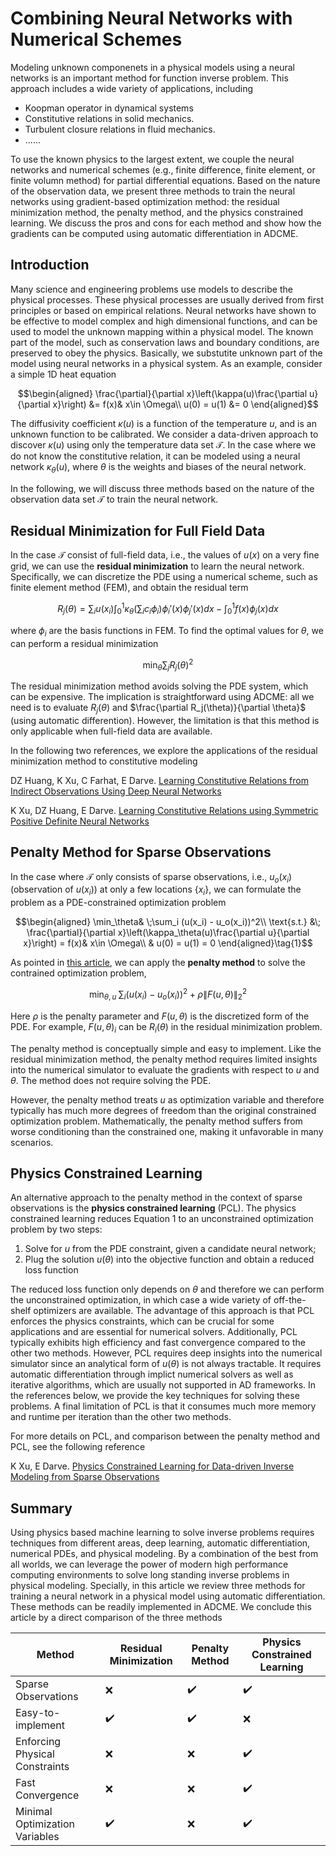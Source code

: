 #  Combining Neural Networks with Numerical Schemes 

Modeling unknown componenets in a physical models using a neural networks is an important method for function inverse problem. This approach includes a wide variety of applications, including

* Koopman operator in dynamical systems
* Constitutive relations in solid mechanics.
* Turbulent closure relations in fluid mechanics.
* ...... 

To use the known physics to the largest extent, we couple the neural networks and numerical schemes (e.g., finite difference, finite element, or finite volumn method) for partial differential equations. Based on the nature of the observation data, we present three methods to train the neural networks using gradient-based optimization method: the residual minimization method, the penalty method, and the physics constrained learning. We discuss the pros and cons for each method and show how the gradients can be computed using automatic differentiation in ADCME. 

## Introduction

Many science and engineering problems use models to describe the physical processes. These physical processes are usually derived from first principles or based on empirical relations. Neural networks have shown to be effective to model complex and high dimensional functions, and can be used to model the unknown mapping within a physical model. The known part of the model, such as conservation laws and boundary conditions, are preserved to obey the physics. Basically, we substutite unknown part of the model using neural networks in a physical system. As an example, consider a simple 1D heat equation

$$\begin{aligned}
\frac{\partial}{\partial x}\left(\kappa(u)\frac{\partial u}{\partial x}\right) &= f(x)& x\in \Omega\\
u(0) = u(1) &= 0
\end{aligned}$$

The diffusivity coefficient $\kappa(u)$ is a function of the temperature $u$, and is an unknown function to be calibrated. We consider a data-driven approach to discover $\kappa(u)$  using only the temperature data set $\mathcal{T}$. In the case where we do not know the constitutive relation, it can be modeled using a neural network  $\kappa_\theta (u)$, where $\theta$ is the weights and biases of the neural network. 

In the following, we will discuss three methods based on the nature of the observation data set $\mathcal{T}$ to train the neural network. 

## Residual Minimization for Full Field Data

In the case $\mathcal{T}$ consist of full-field data, i.e., the values of $u(x)$ on a very fine grid, we can use the **residual minimization** to learn the neural network. Specifically, we can discretize the PDE using a numerical scheme, such as finite element method (FEM), and obtain the residual term 

$$R_j(\theta) =\sum_i u(x_i)\int_0^1  \kappa_\theta(\sum_i c_i \phi_i) \phi_i'(x) \phi_j'(x) dx - \int_0^1 f(x)\phi_j(x)dx$$

where $\phi_i$ are the basis functions in FEM. To find the optimal values for $\theta$, we can perform a residual minimization 

$$\min_\theta \sum_j R_j(\theta)^2$$

The residual minimization method avoids solving the PDE system, which can be expensive. The implication is straightforward using ADCME: all we need is to evaluate $R_j(\theta)$ and $\frac{\partial R_j(\theta)}{\partial \theta}$ (using automatic differention). However, the limitation is that this method is only applicable when full-field data are available. 

In the following two references, we explore the applications of the residual minimization method to constitutive modeling

DZ Huang, K Xu, C Farhat, E Darve. [Learning Constitutive Relations from Indirect Observations Using Deep Neural Networks](https://arxiv.org/pdf/1905.12530.pdf)

K Xu, DZ Huang, E Darve. [Learning Constitutive Relations using Symmetric Positive Definite Neural Networks](https://arxiv.org/pdf/2004.00265.pdf)

## Penalty Method for Sparse Observations

In the case where $\mathcal{T}$ only consists of sparse observations, i.e., $u_o(x_i)$ (observation of $u(x_i)$) at only a few locations $\{x_i\}$, we can formulate the problem as a PDE-constrained optimization problem

$$\begin{aligned}
\min_\theta& \;\sum_i (u(x_i) - u_o(x_i))^2\\
\text{s.t.} &\; \frac{\partial}{\partial x}\left(\kappa_\theta(u)\frac{\partial u}{\partial x}\right) = f(x)& x\in \Omega\\
& u(0) = u(1) = 0
\end{aligned}\tag{1}$$

As pointed in [this article](https://kailaix.github.io/ADCME.jl/dev/tu_optimization/), we can apply the **penalty method** to solve the contrained optimization problem, 

$$\min_{\theta,u} \;\sum_i (u(x_i) - u_o(x_i))^2 + \rho \|F(u, \theta)\|^2_2$$

Here $\rho$ is the penalty parameter and $F(u, \theta)$ is the discretized form of the PDE. For example, $F(u,\theta)_i$ can be $R_i(\theta)$ in the residual minimization problem. 

The penalty method is conceptually simple and easy to implement. Like the residual minimization method, the penalty method requires limited insights into the numerical simulator to evaluate the gradients with respect to $u$ and $\theta$. The method does not require solving the PDE.

However, the penalty method treats $u$ as optimization variable and therefore typically has much more degrees of freedom than the original constrained optimization problem. Mathematically, the penalty method suffers from worse conditioning than the constrained one, making it unfavorable in many scenarios. 

## Physics Constrained Learning

An alternative approach to the penalty method in the context of sparse observations is the **physics constrained learning** (PCL). The physics constrained learning reduces Equation 1 to an unconstrained optimization problem by two steps:

1. Solve for $u$ from the PDE constraint, given a candidate neural network;
2. Plug the solution $u(\theta)$ into the objective function and obtain a reduced loss function

The reduced loss function only depends on $\theta$ and therefore we can perform the unconstrained optimization, in which case a wide variety of off-the-shelf optimizers are available. The advantage of this approach is that PCL enforces the physics constraints, which can be crucial for some applications and are essential for numerical solvers. Additionally, PCL typically exhibits high efficiency and fast convergence compared to the other two methods. However, PCL requires deep insights into the numerical simulator since an analytical form of $u(\theta)$ is not always tractable. It requires automatic differentiation through implict numerical solvers as well as iterative algorithms, which are usually not supported in AD frameworks. In the references below, we provide the key techniques for solving these problems. A final limitation of PCL is that it consumes much more memory and runtime per iteration than the other two methods. 

For more details on PCL, and comparison between the penalty method and PCL, see the following reference

K Xu, E Darve. [Physics Constrained Learning for Data-driven Inverse Modeling from Sparse Observations](https://arxiv.org/pdf/2002.10521.pdf)

## Summary

Using physics based machine learning  to solve inverse problems requires techniques from different areas, deep learning, automatic differentiation, numerical PDEs, and physical modeling. By a combination of the best from all worlds, we can leverage the power of modern high performance computing environments to solve long standing inverse problems in physical modeling. Specially, in this article we review three methods for training a neural network in a physical model using automatic differentiation. These methods can be readily implemented in ADCME. We conclude this article by a direct comparison of the three methods

| Method                         | Residual Minimization | Penalty Method | Physics Constrained Learning |
| ------------------------------ | --------------------- | -------------- | ---------------------------- |
| Sparse Observations            | ❌                     | ✔️              | ✔️                            |
| Easy-to-implement              | ✔️                     | ✔️              | ❌                            |
| Enforcing Physical Constraints | ❌                     | ❌              | ✔️                            |
| Fast Convergence               | ❌                     | ❌              | ✔️                            |
| Minimal Optimization Variables | ✔️                     | ❌              | ✔️                            |




